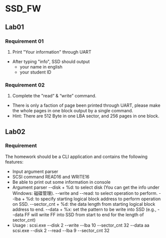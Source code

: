 # SSD_FW

## Lab01
### Requirement 01
1. Print "Your information" through UART
* After typing "info", SSD should output
  * your name in english
  * your student ID

 ### Requirement 02
1. Complete the "read“ & “write” command.
* There is only a faction of page been printed through UART, please make the whole pages in one block output by a single command.
* Hint: There are 512 Byte in one LBA sector, and 256 pages in one block.

## Lab02

### Requirement
The homework should be a CLI application and contains the following features:
* Input argument parser
* SCSI command READ16 and WRITE16
* Be able to print out some information in console
* Argument parser
--disk + %d: to select disk (You can get the info under Windows: 磁碟管理).
--write and --read: to select operation to perform.
--lba + %d: to specify starting logical block address to perform operation on SSD.
--sector_cnt + %d: the data length from starting logical block address to end.
--data + %x: set the pattern to be write into SSD (e.g., --data FF will write FF into SSD from start to end for the length of sector_cnt)
* Usage : scsi.exe --disk 2 --write --lba 10 --sector_cnt 32 --data aa
          scsi.exe --disk 2 --read --lba 9 --sector_cnt 32
